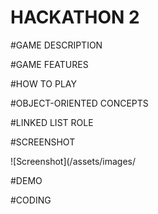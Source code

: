 # HACKATHON 2

#GAME DESCRIPTION




#GAME FEATURES




#HOW TO PLAY



#OBJECT-ORIENTED CONCEPTS




#LINKED LIST ROLE




#SCREENSHOT

![Screenshot](/assets/images/



#DEMO



#CODING
